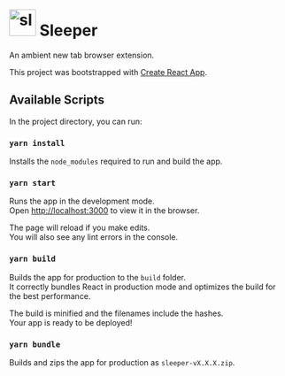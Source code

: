 <h1>
  <a href="https://sleeper.fyi"><img alt="sleeper" src="https://sleeper.fyi/logo.svg" width="48" /></a>
  Sleeper
</h1>

An ambient new tab browser extension.

This project was bootstrapped with [Create React App](https://github.com/facebook/create-react-app).

## Available Scripts

In the project directory, you can run:

### `yarn install`

Installs the `node_modules` required to run and build the app.

### `yarn start`

Runs the app in the development mode.<br />
Open [http://localhost:3000](http://localhost:3000) to view it in the browser.

The page will reload if you make edits.<br />
You will also see any lint errors in the console.

### `yarn build`

Builds the app for production to the `build` folder.<br />
It correctly bundles React in production mode and optimizes the build for the best performance.

The build is minified and the filenames include the hashes.<br />
Your app is ready to be deployed!

### `yarn bundle`

Builds and zips the app for production as `sleeper-vX.X.X.zip`.
